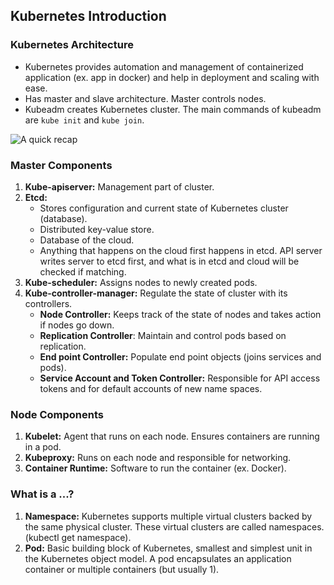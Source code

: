 ## Kubernetes Introduction

### Kubernetes Architecture
- Kubernetes provides automation and management of containerized application (ex. app in docker) and help in deployment and scaling with ease.
- Has master and slave architecture. Master controls nodes.
- Kubeadm creates Kubernetes cluster. The main commands of kubeadm are `kube init` and `kube join`.

![A quick recap](https://i.ibb.co/LvYmSdC/Screen-Shot-2020-08-18-at-9-31-55.png)

###  Master Components

1. **Kube-apiserver:** Management part of cluster.
2. **Etcd:**
	- Stores configuration and current state of Kubernetes cluster (database).
	- Distributed key-value store.
	- Database of the cloud.
	- Anything that happens on the cloud first happens in etcd. API server writes server to etcd first, and what is in etcd and cloud will be checked if matching.
3. **Kube-scheduler:** Assigns nodes to newly created pods.
4. **Kube-controller-manager:** Regulate the state of cluster with its controllers.
	- **Node Controller:** Keeps track of the state of nodes and takes action if nodes go down.
	- **Replication Controller**: Maintain and control pods based on replication.
	- **End point Controller:** Populate end point objects (joins services and pods).
	- **Service Account and Token Controller:** Responsible for API access tokens and for default accounts of new name spaces.

### Node Components
1. **Kubelet:** Agent that runs on each node. Ensures containers are running in a pod.
2. **Kubeproxy:** Runs on each node and responsible for networking.
3. **Container Runtime:** Software to run the container (ex. Docker).

### What is a ...?

1. **Namespace:** Kubernetes supports multiple virtual clusters backed by the same physical cluster. These virtual clusters are called namespaces. (kubectl get namespace).
2. **Pod:** Basic building block of Kubernetes, smallest and simplest unit in the Kubernetes object model. A pod encapsulates an application container or multiple containers (but usually 1).
<!--stackedit_data:
eyJoaXN0b3J5IjpbLTYyOTQ0MjUzOF19
-->